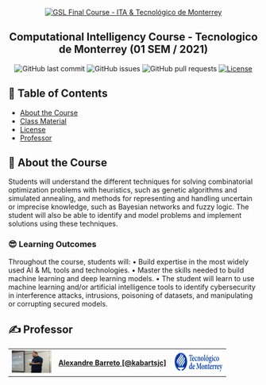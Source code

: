 <p align="center">
  <a href="" rel="noopener">
 <img src="https://cdn4.iconfinder.com/data/icons/artificial-intelligence-7/48/35-512.png" alt="GSL Final Course - ITA & Tecnológico de Monterrey" width="100"></a>
</p>

<h2 align="center">Computational Intelligency Course - Tecnologico de Monterrey (01 SEM / 2021)</h2>

<div align="center">

![GitHub last commit](https://img.shields.io/github/last-commit/kabartsjc/comp-int-2021)
![GitHub issues](https://img.shields.io/github/issues/kabartsjc/comp-int-2021)
![GitHub pull requests](https://img.shields.io/github/issues-pr/kabartsjc/comp-int-2021)
[![License](https://img.shields.io/badge/license-GPL-blue.svg)](/LICENSE)
</div>


## 📝 Table of Contents

- [About the Course](#about)
- [Class Material](/classes)
- [License](/LICENSE)
- [Professor](#authors)

## 🧐 About the Course <a name = "about"></a>

Students will understand the different techniques for solving combinatorial optimization problems with heuristics, such as genetic algorithms and simulated annealing, and methods for representing and handling uncertain or imprecise knowledge, such as Bayesian networks and fuzzy logic. The student will also be able to identify and model problems and implement solutions using these techniques.

### 😎 Learning Outcomes <a name = ""></a>

Throughout the course, students will:
•	Build expertise in the most widely used AI & ML tools and technologies.
•	Master the skills needed to build machine learning and deep learning models.
•	The student will learn to use machine learning and/or artificial intelligence tools to identify cybersecurity in interference attacks, intrusions, poisoning of datasets, and manipulating or corrupting secured models.

## ✍️ Professor <a name = "authors"></a>
<table>
<tr>
  <th> <img src="fig/barreto.png" alt="Alexandre Barreto" width="80px" height="45px"> </th>
  <th> <a href="https://github.com/kabartsjc" rel="noopener">Alexandre Barreto [@kabartsjc]</a> </th>
  <th> <img src="fig/tec_logo.png" alt="Tecnológico de Monterrey" width="100px" height="45px"> </th>
</tr>
</table>




